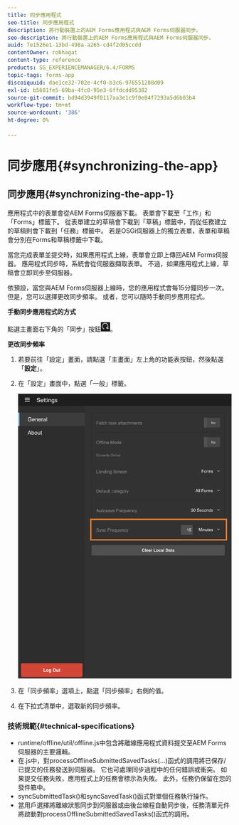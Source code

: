 ```yaml
---
title: 同步應用程式
seo-title: 同步應用程式
description: 將行動裝置上的AEM Forms應用程式與AEM Forms伺服器同步。
seo-description: 將行動裝置上的AEM Forms應用程式與AEM Forms伺服器同步。
uuid: 7e1526e1-13bd-498a-a265-cd4f2d05ccdd
contentOwner: robhagat
content-type: reference
products: SG_EXPERIENCEMANAGER/6.4/FORMS
topic-tags: forms-app
discoiquuid: dae1ce32-702e-4cf0-b3c6-976551208d09
exl-id: b5681fe5-69ba-4fc0-95e3-6ffdcdd95382
source-git-commit: bd94d3949f0117aa3e1c9f0e84f7293a5d6b03b4
workflow-type: tm+mt
source-wordcount: '386'
ht-degree: 0%

---
```


# 同步應用{#synchronizing-the-app}

## 同步應用{#synchronizing-the-app-1}

應用程式中的表單會從AEM Forms伺服器下載。 表單會下載至「工作」和「Forms」標籤下。 從表單建立的草稿會下載到「草稿」標籤中，而從任務建立的草稿則會下載到「任務」標籤中。 若是OSGi伺服器上的獨立表單，表單和草稿會分別在Forms和草稿標籤中下載。

當您完成表單並提交時，如果應用程式上線，表單會立即上傳回AEM Forms伺服器。 應用程式同步時，系統會從伺服器擷取表單。 不過，如果應用程式上線，草稿會立即同步至伺服器。

依預設，當您與AEM Forms伺服器上線時，您的應用程式會每15分鐘同步一次。 但是，您可以選擇更改同步頻率。 或者，您可以隨時手動同步應用程式。

**手動同步應用程式的方式**

點選主畫面右下角的「同步」按鈕![sync-app](assets/sync-app.png)。

**更改同步頻率**

1. 若要前往「設定」畫面，請點選「主畫面」左上角的功能表按鈕，然後點選「**設定**」。
1. 在「設定」畫面中，點選「一般」標籤。

   ![「常規設定」窗口中的同步頻率設定](assets/gen-settings-1.png)

1. 在「同步頻率」選項上，點選「同步頻率」右側的值。
1. 在下拉式清單中，選取新的同步頻率。

### 技術規範{#technical-specifications}

* runtime/offline/util/offline.js中包含將離線應用程式資料提交至AEM Forms伺服器的主要邏輯。
* 在.js中，對processOfflineSubmittedSavedTasks(...)函式的調用將已保存/已提交的任務發送到伺服器。 它也可處理同步過程中的任何錯誤或衝突。 如果提交任務失敗，應用程式上的任務會標示為失敗。 此外，任務仍保留在您的發件箱中。
* syncSubmittedTask()和syncSavedTask()函式對單個任務執行操作。
* 當用戶選擇將離線狀態同步到伺服器或由後台線程自動同步後，任務清單元件將啟動對processOfflineSubmittedSavedTasks()函式的調用。
